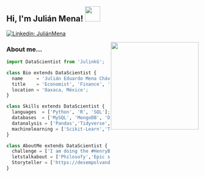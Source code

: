 

<h2> Hi, I'm Julián Mena! <img src="https://media4.giphy.com/media/KY2ZMhnCxP008/200w.webp?cid=ecf05e47itvc6snzvx2lkpivlpkk9nm0ba93pyayalj9ghf2&rid=200w.webp&ct=g" width="40"></h2>

[![Linkedin: JuliánMena](https://img.shields.io/badge/-JuliánMena-blue?style=flat-square&logo=Linkedin&logoColor=white&link=https://www.linkedin.com/in/julianmenachavez/)](https://www.linkedin.com/in/julianmenachavez/)

<img align='right' src="https://media4.giphy.com/media/LmlBSpCbZTNfNoWrtb/giphy.gif" width="230">

### About me... 
```python
import DataScientist from 'JulinkG';

class Bio extends DataScientist {
  name     = 'Julián Eduardo Mena Chávez';
  title    = 'Economist', 'Finance', 'Data Scientist';
  location = 'Oaxaca, México';
}

class Skills extends DataScientist {
  languages  = ['Python', 'R', 'SQL'];
  databases  = ['MySQL', 'MongoDB', 'Docker','Apache Spark','Apache Hadoop'];
  datanalysis = ['Pandas','Tidyverse','PowerBI', 'Tableau'];
  machinelearning = ['Scikit-Learn','Tensorflow']
}

class AboutMe extends DataScientist {
  challenge = ['I am doing the #HenryBootcamp challenge focused on Data and Machine Learning'];
  letstalkabout = ['Philosofy','Epic stories','Artificial Intelligence'];
  Storyteller = ['https://desempolvandoletras.wixsite.com/portafoliodeautor']
}
```
